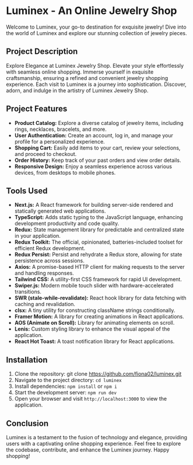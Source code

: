 # Luminex - An Online Jewelry Shop

Welcome to Luminex, your go-to destination for exquisite jewelry! Dive into the world of Luminex and explore our stunning collection of jewelry pieces.

## Project Description

Explore Elegance at Luminex Jewelry Shop. Elevate your style effortlessly with seamless online shopping. Immerse yourself in exquisite craftsmanship, ensuring a refined and convenient jewelry shopping experience. Each visit to Luminex is a journey into sophistication. Discover, adorn, and indulge in the artistry of Luminex Jewelry Shop. 

## Project Features

- **Product Catalog:** Explore a diverse catalog of jewelry items, including rings, necklaces, bracelets, and more.
- **User Authentication:** Create an account, log in, and manage your profile for a personalized experience.
- **Shopping Cart:** Easily add items to your cart, review your selections, and proceed to checkout.
- **Order History:** Keep track of your past orders and view order details.
- **Responsive Design:** Enjoy a seamless experience across various devices, from desktops to mobile phones.

## Tools Used

- **Next.js:** A React framework for building server-side rendered and statically generated web applications.
- **TypeScript:** Adds static typing to the JavaScript language, enhancing development productivity and code quality.
- **Redux:** State management library for predictable and centralized state in your application.
- **Redux Toolkit:** The official, opinionated, batteries-included toolset for efficient Redux development.
- **Redux Persist:** Persist and rehydrate a Redux store, allowing for state persistence across sessions.
- **Axios:** A promise-based HTTP client for making requests to the server and handling responses.
- **Tailwind CSS:** A utility-first CSS framework for rapid UI development.
- **Swiper.js:** Modern mobile touch slider with hardware-accelerated transitions.
- **SWR (stale-while-revalidate):** React hook library for data fetching with caching and revalidation.
- **clsx:** A tiny utility for constructing className strings conditionally.
- **Framer Motion:** A library for creating animations in React applications.
- **AOS (Animate on Scroll):** Library for animating elements on scroll.
- **Lenis:** Custom styling library to enhance the visual appeal of the application.
- **React Hot Toast:** A toast notification library for React applications.

## Installation

1. Clone the repository: git clone https://github.com/fiona02/luminex.git
2. Navigate to the project directory: `cd luminex`
3. Install dependencies: `npm install` or `npm i`
4. Start the development server: `npm run dev`
5. Open your browser and visit `http://localhost:3000` to view the application.

## Conclusion

Luminex is a testament to the fusion of technology and elegance, providing users with a captivating online shopping experience. Feel free to explore the codebase, contribute, and enhance the Luminex journey. 
Happy shopping!




